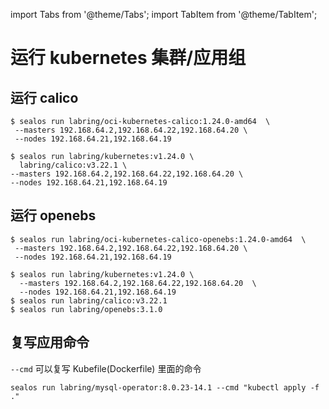 import Tabs from '@theme/Tabs';
import TabItem from '@theme/TabItem';

# 运行 kubernetes 集群/应用组

## 运行 calico

<Tabs groupId="imageNum">
  <TabItem value="single" label="单个镜像" default>

```shell
$ sealos run labring/oci-kubernetes-calico:1.24.0-amd64  \
 --masters 192.168.64.2,192.168.64.22,192.168.64.20 \
 --nodes 192.168.64.21,192.168.64.19
```

  </TabItem>
  <TabItem value="multiple" label="多个镜像">

```shell
$ sealos run labring/kubernetes:v1.24.0 \
  labring/calico:v3.22.1 \
--masters 192.168.64.2,192.168.64.22,192.168.64.20 \
--nodes 192.168.64.21,192.168.64.19
```

  </TabItem>
</Tabs>

## 运行 openebs

<Tabs groupId="imageNum">
  <TabItem value="single" label="单个镜像" default>

```shell
$ sealos run labring/oci-kubernetes-calico-openebs:1.24.0-amd64  \
 --masters 192.168.64.2,192.168.64.22,192.168.64.20 \
 --nodes 192.168.64.21,192.168.64.19
```

  </TabItem>
  <TabItem value="multiple" label="多个镜像">

```shell
$ sealos run labring/kubernetes:v1.24.0 \
  --masters 192.168.64.2,192.168.64.22,192.168.64.20  \
  --nodes 192.168.64.21,192.168.64.19
$ sealos run labring/calico:v3.22.1
$ sealos run labring/openebs:3.1.0
```

  </TabItem>
</Tabs>


## 复写应用命令

`--cmd` 可以复写 Kubefile(Dockerfile) 里面的命令

```shell script
sealos run labring/mysql-operator:8.0.23-14.1 --cmd "kubectl apply -f ."
```